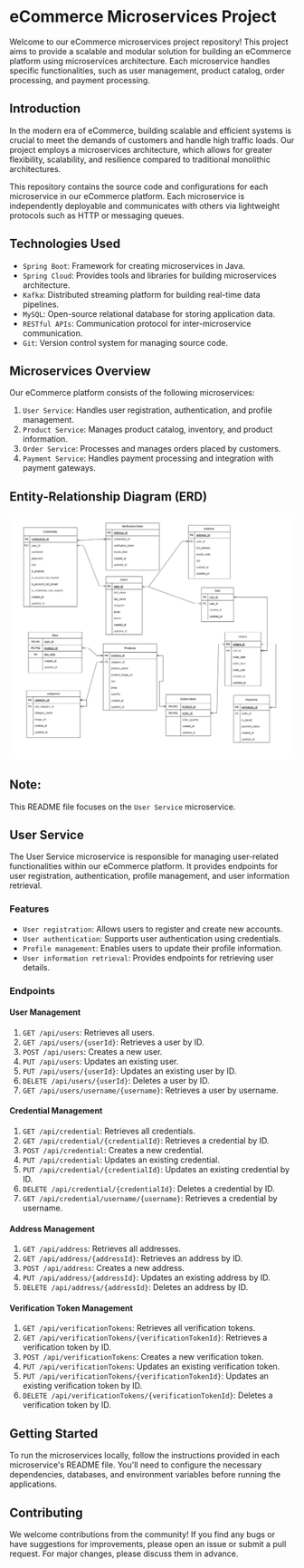 # eCommerce Microservices Project
Welcome to our eCommerce microservices project repository! This project aims to provide a scalable and modular solution for building an eCommerce platform using microservices architecture. Each microservice handles specific functionalities, such as user management, product catalog, order processing, and payment processing.
## Introduction
In the modern era of eCommerce, building scalable and efficient systems is crucial to meet the demands of customers and handle high traffic loads. Our project employs a microservices architecture, which allows for greater flexibility, scalability, and resilience compared to traditional monolithic architectures.

This repository contains the source code and configurations for each microservice in our eCommerce platform. Each microservice is independently deployable and communicates with others via lightweight protocols such as HTTP or messaging queues.
## Technologies Used
- `Spring Boot`: Framework for creating microservices in Java.
- `Spring Cloud`: Provides tools and libraries for building microservices architecture.
- `Kafka`: Distributed streaming platform for building real-time data pipelines.
- `MySQL`: Open-source relational database for storing application data.
- `RESTful APIs`: Communication protocol for inter-microservice communication.
- `Git`: Version control system for managing source code.
## Microservices Overview
Our eCommerce platform consists of the following microservices:
1. `User Service`: Handles user registration, authentication, and profile management.
2. `Product Service`: Manages product catalog, inventory, and product information.
3. `Order Service`: Processes and manages orders placed by customers.
4. `Payment Service`: Handles payment processing and integration with payment gateways.
## Entity-Relationship Diagram (ERD)
![ERD](https://github.com/iammahesh123/E-Commerce-Backend-Spring-Microservices/blob/master/EntityFinal.jpg)
## Note: 
This README file focuses on the `User Service` microservice. 
## User Service
The User Service microservice is responsible for managing user-related functionalities within our eCommerce platform. It provides endpoints for user registration, authentication, profile management, and user information retrieval.
### Features
- `User registration`: Allows users to register and create new accounts.
- `User authentication`: Supports user authentication using credentials.
- `Profile management`: Enables users to update their profile information.
- `User information retrieval`: Provides endpoints for retrieving user details.
### Endpoints
#### User Management
1. `GET /api/users`: Retrieves all users.
2. `GET /api/users/{userId}`: Retrieves a user by ID.
3. `POST /api/users`: Creates a new user.
4. `PUT /api/users`: Updates an existing user.
5. `PUT /api/users/{userId}`: Updates an existing user by ID.
6. `DELETE /api/users/{userId}`: Deletes a user by ID.
7. `GET /api/users/username/{username}`: Retrieves a user by username.
#### Credential Management
1. `GET /api/credential`: Retrieves all credentials.
2. `GET /api/credential/{credentialId}`: Retrieves a credential by ID.
3. `POST /api/credential`: Creates a new credential.
4. `PUT /api/credential`: Updates an existing credential.
5. `PUT /api/credential/{credentialId}`: Updates an existing credential by ID.
6. `DELETE /api/credential/{credentialId}`: Deletes a credential by ID.
7. `GET /api/credential/username/{username}`: Retrieves a credential by username.
#### Address Management
1. `GET /api/address`: Retrieves all addresses.
2. `GET /api/address/{addressId}`: Retrieves an address by ID.
3. `POST /api/address`: Creates a new address.
4. `PUT /api/address/{addressId}`: Updates an existing address by ID.
5. `DELETE /api/address/{addressId}`: Deletes an address by ID.
#### Verification Token Management
1. `GET /api/verificationTokens`: Retrieves all verification tokens.
2. `GET /api/verificationTokens/{verificationTokenId}`: Retrieves a verification token by ID.
3. `POST /api/verificationTokens`: Creates a new verification token.
4. `PUT /api/verificationTokens`: Updates an existing verification token.
5. `PUT /api/verificationTokens/{verificationTokenId}`: Updates an existing verification token by ID.
6. `DELETE /api/verificationTokens/{verificationTokenId}`: Deletes a verification token by ID.
## Getting Started
To run the microservices locally, follow the instructions provided in each microservice's README file. You'll need to configure the necessary dependencies, databases, and environment variables before running the applications.

## Contributing
We welcome contributions from the community! If you find any bugs or have suggestions for improvements, please open an issue or submit a pull request. For major changes, please discuss them in advance.

